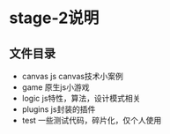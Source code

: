 # stage-2说明

## 文件目录

- canvas js canvas技术小案例
- game 原生js小游戏
- logic js特性，算法，设计模式相关
- plugins js封装的插件
- test 一些测试代码，碎片化，仅个人使用